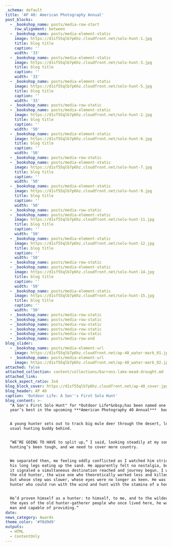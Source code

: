 ```yaml
---
_schema: default
title: 'AP 40: American Photography Annual'
post_blocks:
  - _bookshop_name: posts/media-row-start
    row_alignment: between
  - _bookshop_name: posts/media-element-static
    image: https://d1sf55qlb7p6hz.cloudfront.net/solo-hunt-1.jpg
    title: blog title
    caption: ''
    width: '33'
  - _bookshop_name: posts/media-element-static
    image: https://d1sf55qlb7p6hz.cloudfront.net/solo-hunt-3.jpg
    title: blog title
    caption: ''
    width: '33'
  - _bookshop_name: posts/media-element-static
    image: https://d1sf55qlb7p6hz.cloudfront.net/solo-hunt-5.jpg
    title: blog title
    caption: ''
    width: '33'
  - _bookshop_name: posts/media-row-static
  - _bookshop_name: posts/media-element-static
    image: https://d1sf55qlb7p6hz.cloudfront.net/solo-hunt-2.jpg
    title: blog title
    caption: ''
    width: '50'
  - _bookshop_name: posts/media-element-static
    image: https://d1sf55qlb7p6hz.cloudfront.net/solo-hunt-6.jpg
    title: blog title
    caption: ''
    width: '50'
  - _bookshop_name: posts/media-row-static
  - _bookshop_name: posts/media-element-static
    image: https://d1sf55qlb7p6hz.cloudfront.net/solo-hunt-7.jpg
    title: blog title
    caption: ''
    width: '50'
  - _bookshop_name: posts/media-element-static
    image: https://d1sf55qlb7p6hz.cloudfront.net/solo-hunt-9.jpg
    title: blog title
    caption: ''
    width: '50'
  - _bookshop_name: posts/media-row-static
  - _bookshop_name: posts/media-element-static
    image: https://d1sf55qlb7p6hz.cloudfront.net/solo-hunt-11.jpg
    title: blog title
    caption: ''
    width: '50'
  - _bookshop_name: posts/media-element-static
    image: https://d1sf55qlb7p6hz.cloudfront.net/solo-hunt-12.jpg
    title: blog title
    caption: ''
    width: '50'
  - _bookshop_name: posts/media-row-static
  - _bookshop_name: posts/media-element-static
    image: https://d1sf55qlb7p6hz.cloudfront.net/solo-hunt-14.jpg
    title: blog title
    caption: ''
    width: '50'
  - _bookshop_name: posts/media-element-static
    image: https://d1sf55qlb7p6hz.cloudfront.net/solo-hunt-15.jpg
    title: blog title
    caption: ''
    width: '50'
  - _bookshop_name: posts/media-row-static
  - _bookshop_name: posts/media-row-static
  - _bookshop_name: posts/media-row-static
  - _bookshop_name: posts/media-row-static
  - _bookshop_name: posts/media-row-static
  - _bookshop_name: posts/media-row-end
blog_slider:
  - _bookshop_name: posts/media-element-url
    image: https://d1sf55qlb7p6hz.cloudfront.net/ap-40_water-mark_01.jpg
  - _bookshop_name: posts/media-element-url
    image: https://d1sf55qlb7p6hz.cloudfront.net/ap-40_water-mark_02.jpg
attached: false
attached_collection: content/collections/barrons-lake-mead-drought.md
attached_link:
block_aspect_ratio: 3x4
blog_block_cover: https://d1sf55qlb7p6hz.cloudfront.net/ap-40_cover.jpg
blog_header: AP 40
caption: 'Outdoor Life: A Son''s First Solo Hunt'
blog_content: >-
  "A Son's First Solo Hunt" for *Outdoor Life*&nbsp;has been named one of the
  year’s best in the upcoming ***American Photography 40 Annual***  book.


  A young hunter sets out to track big mule deer through the desert, leaving his
  usual hunting buddy behind. ⁠


  ⁠“WE’RE GOING TO HAVE to split up,” I said, looking steadily at my son. “The
  hunting’s been tough, and we need to cover more country.⁠


  ⁠We separated then, me feeling oddly conflicted as I watched him stride away,
  his long legs eating up the sand. He apparently felt no nostalgia, but to me
  it signaled a simultaneous destination reached and journey begun. I was now
  the old hunter, the wise one who theoretically worked less and killed more,
  but whose step was slower, whose eyes were no longer as keen. He was the young
  hunter who could run with the wind and hunt with the stamina of a hound. ⁠


  ⁠He’d proven himself as a hunter: to himself, to me, and to the wilderness. In
  the eyes of the old hunter-gatherer people who once lived here, he was now a
  man and capable of providing.”⁠
date:
news_category: Awards
theme_color: '#f8d9d9'
outputs:
  - HTML
  - ContentOnly
---
```

